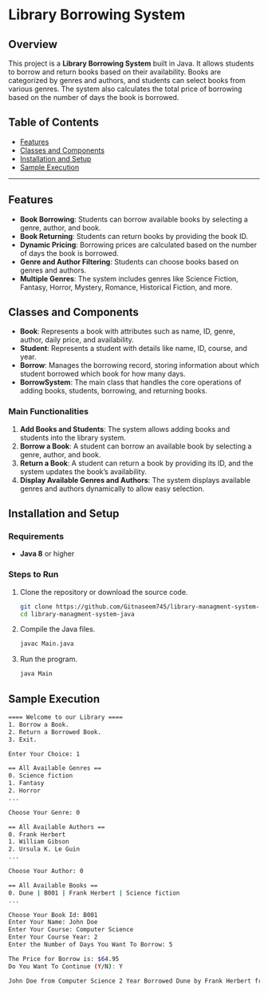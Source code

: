# Library Borrowing System

## Overview
This project is a **Library Borrowing System** built in Java. It allows students to borrow and return books based on their availability. Books are categorized by genres and authors, and students can select books from various genres. The system also calculates the total price of borrowing based on the number of days the book is borrowed.
## Table of Contents
- [Features](#features)
- [Classes and Components](#classes-and-components)
- [Installation and Setup](#installation-and-setup)
- [Sample Execution](#sample-execution)

---
## Features
- **Book Borrowing**: Students can borrow available books by selecting a genre, author, and book.
- **Book Returning**: Students can return books by providing the book ID.
- **Dynamic Pricing**: Borrowing prices are calculated based on the number of days the book is borrowed.
- **Genre and Author Filtering**: Students can choose books based on genres and authors.
- **Multiple Genres**: The system includes genres like Science Fiction, Fantasy, Horror, Mystery, Romance, Historical Fiction, and more.

## Classes and Components
- **Book**: Represents a book with attributes such as name, ID, genre, author, daily price, and availability.
- **Student**: Represents a student with details like name, ID, course, and year.
- **Borrow**: Manages the borrowing record, storing information about which student borrowed which book for how many days.
- **BorrowSystem**: The main class that handles the core operations of adding books, students, borrowing, and returning books.

### Main Functionalities
1. **Add Books and Students**: The system allows adding books and students into the library system.
2. **Borrow a Book**: A student can borrow an available book by selecting a genre, author, and book.
3. **Return a Book**: A student can return a book by providing its ID, and the system updates the book’s availability.
4. **Display Available Genres and Authors**: The system displays available genres and authors dynamically to allow easy selection.

## Installation and Setup

### Requirements
- **Java 8** or higher

### Steps to Run
1. Clone the repository or download the source code.
   ```bash
   git clone https://github.com/Gitnaseem745/library-managment-system-java.git
   cd library-managment-system-java
   ```
2. Compile the Java files.
   ```bash
   javac Main.java
   ```
3. Run the program.
   ```bash
   java Main
   ```

## Sample Execution

```bash
==== Welcome to our Library ====
1. Borrow a Book.
2. Return a Borrowed Book.
3. Exit.

Enter Your Choice: 1

== All Available Genres ==
0. Science fiction
1. Fantasy
2. Horror
...

Choose Your Genre: 0

== All Available Authors ==
0. Frank Herbert
1. William Gibson
2. Ursula K. Le Guin
...

Choose Your Author: 0

== All Available Books ==
0. Dune | B001 | Frank Herbert | Science fiction
...

Choose Your Book Id: B001
Enter Your Name: John Doe
Enter Your Course: Computer Science
Enter Your Course Year: 2
Enter the Number of Days You Want To Borrow: 5

The Price for Borrow is: $64.95
Do You Want To Continue (Y/N): Y

John Doe from Computer Science 2 Year Borrowed Dune by Frank Herbert from Science fiction Genre for 5 Days at $64.95.
```
